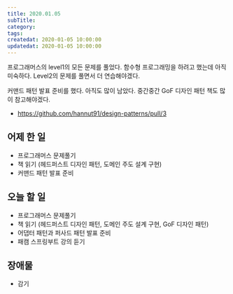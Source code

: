 ```yaml
---
title: 2020.01.05
subTitle: 
category: 
tags: 
createdat: 2020-01-05 10:00:00
updatedat: 2020-01-05 10:00:00
---
```


프로그래머스의 level1의 모든 문제를 풀었다. 함수형 프로그래밍을 하려고 했는데 아직 미숙하다. Level2의 문제를 풀면서 더 연습해야겠다.  

커맨드 패턴 발표 준비를 했다. 아직도 많이 남았다. 중간중간 GoF 디자인 패턴 책도 많이 참고해야겠다.

* <https://github.com/hannut91/design-patterns/pull/3>

## 어제 한 일

* 프로그래머스 문제풀기
* 책 읽기 (헤드퍼스트 디자인 패턴, 도메인 주도 설계 구현)
* 커맨드 패턴 발표 준비

## 오늘 할 일

* 프로그래머스 문제풀기
* 책 읽기 (헤드퍼스트 디자인 패턴, 도메인 주도 설계 구현, GoF 디자인 패턴)
* 어댑터 패턴과 퍼사드 패턴 발표 준비
* 패캠 스프링부트 강의 듣기

## 장애물

* 감기
